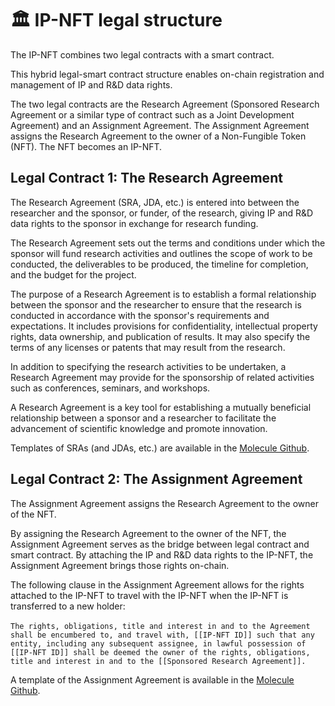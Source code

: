 # 🏛 IP-NFT legal structure

The IP-NFT combines two legal contracts with a smart contract.&#x20;

This hybrid legal-smart contract structure enables on-chain registration and management of IP and R\&D data rights.&#x20;

The two legal contracts are the Research Agreement (Sponsored Research Agreement or a similar type of contract such as a Joint Development Agreement) and an Assignment Agreement. The Assignment Agreement assigns the Research Agreement to the owner of a Non-Fungible Token (NFT). The NFT becomes an IP-NFT.&#x20;

## Legal Contract 1: The Research Agreement

The Research Agreement (SRA, JDA, etc.) is entered into between the researcher and the sponsor, or funder, of the research, giving IP and R\&D data rights to the sponsor in exchange for research funding.

The Research Agreement sets out the terms and conditions under which the sponsor will fund research activities and outlines the scope of work to be conducted, the deliverables to be produced, the timeline for completion, and the budget for the project.

The purpose of a Research Agreement is to establish a formal relationship between the sponsor and the researcher to ensure that the research is conducted in accordance with the sponsor's requirements and expectations. It includes provisions for confidentiality, intellectual property rights, data ownership, and publication of results. It may also specify the terms of any licenses or patents that may result from the research.

In addition to specifying the research activities to be undertaken, a Research Agreement may provide for the sponsorship of related activities such as conferences, seminars, and workshops.

A Research Agreement is a key tool for establishing a mutually beneficial relationship between a sponsor and a researcher to facilitate the advancement of scientific knowledge and promote innovation.

Templates of SRAs (and JDAs, etc.) are available in the [Molecule Github](https://github.com/moleculeprotocol/Legal-Contracts).  &#x20;

## Legal Contract 2: The Assignment Agreement

The Assignment Agreement assigns the Research Agreement to the owner of the NFT.&#x20;

By assigning the Research Agreement to the owner of the NFT, the Assignment Agreement serves as the bridge between legal contract and smart contract. By attaching the IP and R\&D data rights to the IP-NFT, the Assignment Agreement brings those rights on-chain.&#x20;

The following clause in the Assignment Agreement allows for the rights attached to the IP-NFT to travel with the IP-NFT when the IP-NFT is transferred to a new holder:\
\
`The rights, obligations, title and interest in and to the Agreement shall be encumbered to, and travel with, [[IP-NFT ID]] such that any entity, including any subsequent assignee, in lawful possession of [[IP-NFT ID]] shall be deemed the owner of the rights, obligations, title and interest in and to the [[Sponsored Research Agreement]].`

A template of the Assignment Agreement is available in the [Molecule Github](https://github.com/moleculeprotocol/Legal-Contracts).&#x20;

